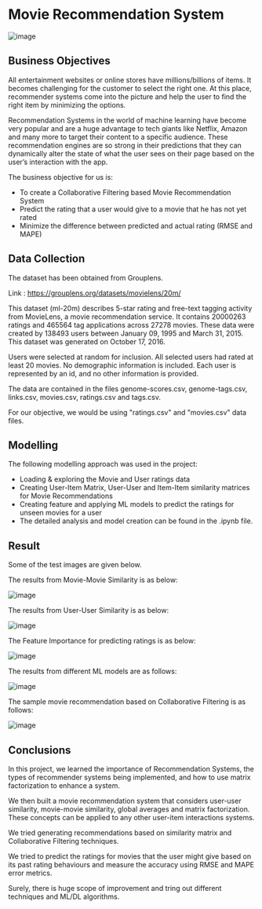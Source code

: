 # Movie Recommendation System

![image](https://github.com/Vanshika0301/Movie_Recommendation_System/assets/146732449/5e5af057-3448-43e6-b843-d4ec604d4aca)

## Business Objectives 
All entertainment websites or online stores have millions/billions of items. It becomes challenging for the customer to select the right one. At this place, recommender systems come into the picture and help the user to find the right item by minimizing the options.

Recommendation Systems in the world of machine learning have become very popular and are a huge advantage to tech giants like Netflix, Amazon and many more to target their content to a specific audience. These recommendation engines are so strong in their predictions that they can dynamically alter the state of what the user sees on their page based on the user’s interaction with the app.

The business objective for us is:

- To create a Collaborative Filtering based Movie Recommendation System
- Predict the rating that a user would give to a movie that he has not yet rated
- Minimize the difference between predicted and actual rating (RMSE and MAPE)

## Data Collection 
The dataset has been obtained from Grouplens.

Link : https://grouplens.org/datasets/movielens/20m/

This dataset (ml-20m) describes 5-star rating and free-text tagging activity from MovieLens, a movie recommendation service. It contains 20000263 ratings and 465564 tag applications across 27278 movies. These data were created by 138493 users between January 09, 1995 and March 31, 2015. This dataset was generated on October 17, 2016.

Users were selected at random for inclusion. All selected users had rated at least 20 movies. No demographic information is included. Each user is represented by an id, and no other information is provided.

The data are contained in the files genome-scores.csv, genome-tags.csv, links.csv, movies.csv, ratings.csv and tags.csv.

For our objective, we would be using "ratings.csv" and "movies.csv" data files.

## Modelling 
The following modelling approach was used in the project:
- Loading & exploring the Movie and User ratings data
- Creating User-Item Matrix, User-User and Item-Item similarity matrices for Movie Recommendations
- Creating feature and applying ML models to predict the ratings for unseen movies for a user
- The detailed analysis and model creation can be found in the .ipynb file.

## Result 
Some of the test images are given below.

The results from Movie-Movie Similarity is as below:

![image](https://github.com/Vanshika0301/Movie_Recommendation_System/assets/146732449/a8a6747e-314e-4132-bb87-64d98694f273)

The results from User-User Similarity is as below:

![image](https://github.com/Vanshika0301/Movie_Recommendation_System/assets/146732449/e3aba295-64cd-4575-b387-6b4fc65a07c8)

The Feature Importance for predicting ratings is as below:

![image](https://github.com/Vanshika0301/Movie_Recommendation_System/assets/146732449/e75f634d-3015-4138-a668-993151c98d7a)

The results from different ML models are as follows:

![image](https://github.com/Vanshika0301/Movie_Recommendation_System/assets/146732449/17121275-47a2-49b0-8310-074d0a46c0dc)

The sample movie recommendation based on Collaborative Filtering is as follows:

![image](https://github.com/Vanshika0301/Movie_Recommendation_System/assets/146732449/7a24c835-b72a-4758-a9aa-6240c71cf967)

## Conclusions 
In this project, we learned the importance of Recommendation Systems, the types of recommender systems being implemented, and how to use matrix factorization to enhance a system.

We then built a movie recommendation system that considers user-user similarity, movie-movie similarity, global averages and matrix factorization. These concepts can be applied to any other user-item interactions systems.

We tried generating recommendations based on similarity matrix and Collaborative Filtering techniques.

We tried to predict the ratings for movies that the user might give based on its past rating behaviours and measure the accuracy using RMSE and MAPE error metrics.

Surely, there is huge scope of improvement and tring out different techniques and ML/DL algorithms.
